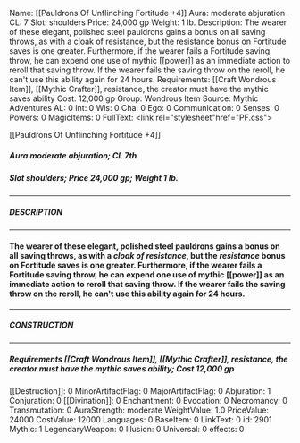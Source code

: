 Name: [[Pauldrons Of Unflinching Fortitude +4]]
Aura: moderate abjuration
CL: 7
Slot: shoulders
Price: 24,000 gp
Weight: 1 lb.
Description: The wearer of these elegant, polished steel pauldrons gains a bonus on all saving throws, as with a cloak of resistance, but the resistance bonus on Fortitude saves is one greater. Furthermore, if the wearer fails a Fortitude saving throw, he can expend one use of mythic [[power]] as an immediate action to reroll that saving throw. If the wearer fails the saving throw on the reroll, he can't use this ability again for 24 hours.
Requirements: [[Craft Wondrous Item]], [[Mythic Crafter]], resistance, the creator must have the mythic saves ability
Cost: 12,000 gp
Group: Wondrous Item
Source: Mythic Adventures
AL: 0
Int: 0
Wis: 0
Cha: 0
Ego: 0
Communication: 0
Senses: 0
Powers: 0
MagicItems: 0
FullText: <link rel="stylesheet"href="PF.css"><div class="heading"><p class="alignleft">[[Pauldrons Of Unflinching Fortitude +4]]</p><div style="clear: both;"></div></div><div><h5><b>Aura </b>moderate abjuration; <b>CL </b>7th</h5><h5><b>Slot </b>shoulders; <b>Price </b>24,000 gp; <b>Weight </b>1 lb.</h5></div><hr/><div><h5><b>DESCRIPTION</b></h5></div><hr/><div><h4><p>The wearer of these elegant, polished steel pauldrons gains a bonus on all saving throws, as with a <i>cloak of <i>resistance</i></i>, but the <i>resistance</i> bonus on Fortitude saves is one greater. Furthermore, if the wearer fails a Fortitude saving throw, he can expend one use of mythic [[power]] as an immediate action to reroll that saving throw. If the wearer fails the saving throw on the reroll, he can't use this ability again for 24 hours.</p></h4></div><hr/><div><h5><b>CONSTRUCTION</b></h5></div><hr/><div><h5><b>Requirements </b>[[Craft Wondrous Item]], [[Mythic Crafter]], <i>resistance</i>, the creator must have the mythic saves ability; <b>Cost </b>12,000 gp</h5></div>
[[Destruction]]: 0
MinorArtifactFlag: 0
MajorArtifactFlag: 0
Abjuration: 1
Conjuration: 0
[[Divination]]: 0
Enchantment: 0
Evocation: 0
Necromancy: 0
Transmutation: 0
AuraStrength: moderate
WeightValue: 1.0
PriceValue: 24000
CostValue: 12000
Languages: 0
BaseItem: 0
LinkText: 0
id: 2901
Mythic: 1
LegendaryWeapon: 0
Illusion: 0
Universal: 0
effects: 0
